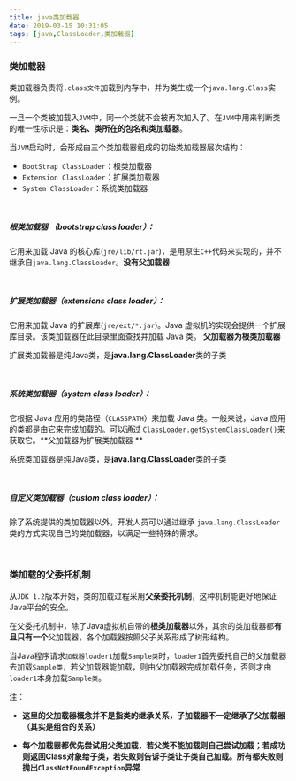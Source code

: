 ```yaml
---
title: java类加载器
date: 2019-03-15 10:31:05
tags: [java,ClassLoader,类加载器]
---
```


### 类加载器

类加载器负责将`.class文件`加载到内存中，并为类生成一个`java.lang.Class`实例。

一旦一个类被加载入`JVM`中，同一个类就不会被再次加入了。在`JVM`中用来判断类的唯一性标识是：**类名、类所在的包名和类加载器**。

当`JVM`启动时，会形成由三个类加载器组成的初始类加载器层次结构：

- `BootStrap ClassLoader`：根类加载器
- `Extension ClassLoader`：扩展类加载器
- `System ClassLoader`：系统类加载器

<!--more-->

<br/>



##### 根类加载器 （bootstrap class loader）：

它用来加载 Java 的核心库(`jre/lib/rt.jar`)，是用原生`C++`代码来实现的，并不继承自`java.lang.ClassLoader`。**没有父加载器** 

<br/>



##### 扩展类加载器（extensions class loader）：

它用来加载 Java 的扩展库(`jre/ext/*.jar`)。Java 虚拟机的实现会提供一个扩展库目录。该类加载器在此目录里面查找并加载 Java 类。 **父加载器为根类加载器** 

扩展类加载器是纯Java类，是**java.lang.ClassLoader**类的子类

<br/>



##### 系统类加载器（system class loader）：

它根据 Java 应用的类路径（`CLASSPATH`）来加载 Java 类。一般来说，Java 应用的类都是由它来完成加载的。可以通过 `ClassLoader.getSystemClassLoader()`来获取它。**父加载器为扩展类加载器 ** 

系统类加载器是纯Java类，是**java.lang.ClassLoader**类的子类

<br/>



##### 自定义类加载器（custom class loader）：

除了系统提供的类加载器以外，开发人员可以通过继承 `java.lang.ClassLoader`类的方式实现自己的类加载器，以满足一些特殊的需求。

<br/>



### 类加载的父委托机制

从`JDK 1.2`版本开始，类的加载过程采用**父亲委托机制**，这种机制能更好地保证Java平台的安全。

在父委托机制中，除了Java虚拟机自带的**根类加载器**以外，其余的类加载器都**有且只有一个**父加载器，各个加载器按照父子关系形成了树形结构。

当Java程序请求`加载器loader1`加载`Sample类`时，`loader1`首先委托自己的父加载器去加载`Sample类`，若父加载器能加载，则由父加载器完成加载任务，否则才由`loader1`本身加载`Sample类`。

注：

- **这里的父加载器概念并不是指类的继承关系，子加载器不一定继承了父加载器（其实是组合的关系）** 

- **每个加载器都优先尝试用父类加载，若父类不能加载则自己尝试加载；若成功则返回Class对象给子类，若失败则告诉子类让子类自己加载。所有都失败则抛出`ClassNotFoundException`异常** 